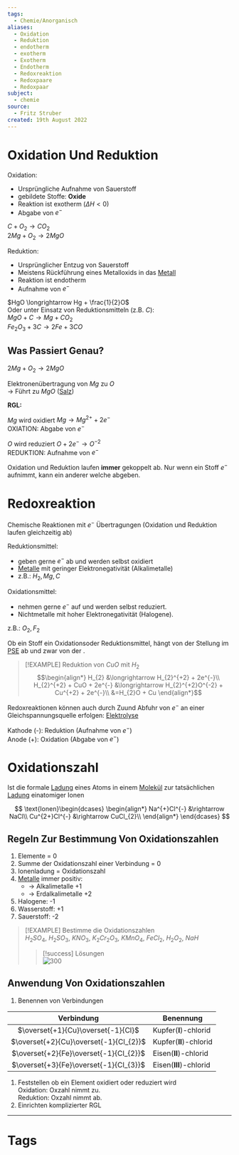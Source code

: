 ```yaml
---
tags:
  - Chemie/Anorganisch
aliases:
  - Oxidation
  - Reduktion
  - endotherm
  - exotherm
  - Exotherm
  - Endotherm
  - Redoxreaktion
  - Redoxpaare
  - Redoxpaar
subject:
  - chemie
source:
  - Fritz Struber
created: 19th August 2022
---
```


# Oxidation Und Reduktion

Oxidation: 
- Ursprüngliche Aufnahme von Sauerstoff
- gebildete Stoffe: **Oxide**
- Reaktion ist exotherm ($\Delta H<0$)
- Abgabe von $e^{-}$ 

$C+O_{2}\longrightarrow CO_{2}$  
$2Mg+O_{2} \longrightarrow 2MgO$

Reduktion: 
- Ursprünglicher Entzug von Sauerstoff
- Meistens Rückführung eines Metalloxids in das [Metall](Metallbindung.md)
- Reaktion ist endotherm 
- Aufnahme von $e^{-}$ 

$HgO \longrightarrow Hg + \frac{1}{2}O$  
Oder unter Einsatz von Reduktionsmitteln (z.B. $C$):  
$MgO + C \longrightarrow Mg + CO_{2}$  
$Fe_{2}O_{3} + 3C \longrightarrow 2Fe + 3CO$

## Was Passiert Genau?

$2Mg+O_{2}\longrightarrow2MgO$

Elektronenübertragung von $Mg$ zu $O$  
$\rightarrow$ Führt zu $MgO$ ([Salz](Ionenbindung.md))

**RGL:**

$Mg$ wird oxidiert $Mg \longrightarrow Mg^{2+}+2e^{-}$  
OXIATION: Abgabe von $e^{-}$ 

$O$ wird reduziert $O+2e^{-}\longrightarrow O^{-2}$  
REDUKTION: Aufnahme von $e^{-}$ 

Oxidation und Reduktion laufen **immer** gekoppelt ab. Nur wenn ein Stoff $e^{-}$ aufnimmt, kann ein anderer welche abgeben.

# Redoxreaktion

Chemische Reaktionen mit $e^{-}$ Übertragungen (Oxidation und Reduktion laufen gleichzeitig ab)

Reduktionsmittel:
- geben gerne $e^{-}$ ab und werden selbst oxidiert
- [Metalle](Metallbindung.md) mit geringer Elektronegativität (Alkalimetalle)
 - z.B.: $H_{2}, Mg, C$ 

Oxidationsmittel:
- nehmen gerne $e^{-}$ auf und werden selbst reduziert.
- Nichtmetalle mit hoher Elektronegativität (Halogene). 

z.B.: $O_{2}, F_{2}$ 

Ob ein Stoff ein Oxidationsoder Reduktionsmittel, hängt von der Stellung im [PSE](Periodensystem%20der%20Elemente.md) ab und zwar von der [](Periodensystem%20der%20Elemente.md#Elektronegativität%20EN|Elektronegativität%20(EN)).

> [!EXAMPLE] Reduktion von $CuO$ mit $H_{2}$
> $$\begin{align*}
> H_{2} &\longrightarrow H_{2}^{+2} + 2e^{-}\\
> H_{2}^{+2} + CuO + 2e^{-} &\longrightarrow H_{2}^{+2}O^{-2} + Cu^{+2} + 2e^{-}\\
> &=H_{2}O + Cu
> \end{align*}$$

Redoxreaktionen können auch durch Zuund Abfuhr von $e^{-}$ an einer Gleichspannungsquelle erfolgen: [Elektrolyse](Elektrochemie.md)

Kathode (-): Reduktion (Aufnahme von $e^{-}$)  
Anode (+): Oxidation (Abgabe von $e^{-}$) 

# Oxidationszahl

Ist die formale [Ladung](../Elektrotechnik/Statisches%20E-Feld.md) eines Atoms in einem [Molekül](Atombindung.md) zur tatsächlichen [Ladung](../Elektrotechnik/Statisches%20E-Feld.md) einatomiger Ionen

$$
\text{Ionen}\begin{dcases}
\begin{align*}
Na^{+}Cl^{-} &\rightarrow NaCl\\
Cu^{2+}Cl^{-} &\rightarrow CuCl_{2}\\
\end{align*}
\end{dcases}
$$

## Regeln Zur Bestimmung Von Oxidationszahlen

1. Elemente = 0
2. Summe der Oxidationszahl einer Verbindung = 0
3. Ionenladung = Oxidationszahl
4. [Metalle](Metallbindung.md) immer positiv:
	- $\rightarrow$ Alkalimetalle +1 
	- $\rightarrow$ Erdalkalimetalle +2 
5. Halogene: -1
6. Wasserstoff: +1
7. Sauerstoff: -2

 > [!EXAMPLE] Bestimme die Oxidationszahlen  
 > $H_{2}SO_{4}$, $H_{2}SO_{3}$, $KNO_{3}$, $K_{2}Cr_{2}O_{3}$, $KMnO_{4}$, $FeCl_{2}$, $H_{2}O_{2}$, $NaH$
 > > [!success] Lösungen  
 > > ![300](assets/LSG-oxzahlen.png)

## Anwendung Von Oxidationszahlen

1. Benennen von Verbindungen

|               Verbindung               | Benennung          |
|:--------------------------------------:| ------------------ |
|   $\overset{+1}{Cu}\overset{-1}{Cl}$   | Kupfer(**I**)-chlorid  |
| $\overset{+2}{Cu}\overset{-1}{Cl_{2}}$ | Kupfer(**II**)-chlorid |
| $\overset{+2}{Fe}\overset{-1}{Cl_{2}}$ | Eisen(**II**)-chlorid  |
| $\overset{+3}{Fe}\overset{-1}{Cl_{3}}$ | Eisen(**III**)-chlorid |

1. Feststellen ob ein Element oxidiert oder reduziert wird  
   Oxidation: Oxzahl nimmt zu.  
   Reduktion: Oxzahl nimmt ab.
2. Einrichten komplizierter RGL

---

# Tags
